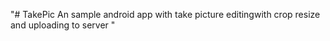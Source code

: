 "# TakePic An sample android app with take picture editingwith crop resize and uploading to server " 
